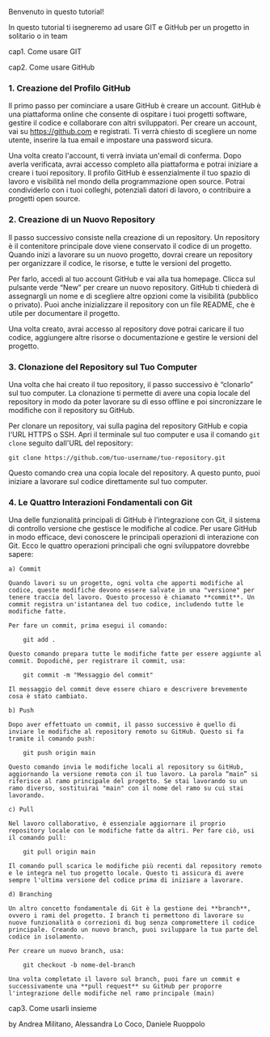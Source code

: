 Benvenuto in questo tutorial!

In questo tutorial ti isegneremo ad usare GIT e GitHub per un progetto in solitario o in team

cap1. Come usare GIT




cap2. Come usare GitHub

### 1. **Creazione del Profilo GitHub**

Il primo passo per cominciare a usare GitHub è creare un account. GitHub è una piattaforma online che consente di ospitare i tuoi progetti software, gestire il codice e collaborare con altri sviluppatori. Per creare un account, vai su https://github.com e registrati. Ti verrà chiesto di scegliere un nome utente, inserire la tua email e impostare una password sicura.

Una volta creato l'account, ti verrà inviata un'email di conferma. Dopo averla verificata, avrai accesso completo alla piattaforma e potrai iniziare a creare i tuoi repository. Il profilo GitHub è essenzialmente il tuo spazio di lavoro e visibilità nel mondo della programmazione open source. Potrai condividerlo con i tuoi colleghi, potenziali datori di lavoro, o contribuire a progetti open source.


### 2. **Creazione di un Nuovo Repository**

Il passo successivo consiste nella creazione di un repository. Un repository è il contenitore principale dove viene conservato il codice di un progetto. Quando inizi a lavorare su un nuovo progetto, dovrai creare un repository per organizzare il codice, le risorse, e tutte le versioni del progetto.

Per farlo, accedi al tuo account GitHub e vai alla tua homepage. Clicca sul pulsante verde “New” per creare un nuovo repository. GitHub ti chiederà di assegnargli un nome e di scegliere altre opzioni come la visibilità (pubblico o privato). Puoi anche inizializzare il repository con un file README, che è utile per documentare il progetto.

Una volta creato, avrai accesso al repository dove potrai caricare il tuo codice, aggiungere altre risorse o documentazione e gestire le versioni del progetto.


### 3. **Clonazione del Repository sul Tuo Computer**

Una volta che hai creato il tuo repository, il passo successivo è “clonarlo” sul tuo computer. La clonazione ti permette di avere una copia locale del repository in modo da poter lavorare su di esso offline e poi sincronizzare le modifiche con il repository su GitHub.

Per clonare un repository, vai sulla pagina del repository GitHub e copia l'URL HTTPS o SSH. Apri il terminale sul tuo computer e usa il comando `git clone` seguito dall'URL del repository:

    git clone https://github.com/tuo-username/tuo-repository.git

Questo comando crea una copia locale del repository. A questo punto, puoi iniziare a lavorare sul codice direttamente sul tuo computer.


### 4. **Le Quattro Interazioni Fondamentali con Git**

Una delle funzionalità principali di GitHub è l’integrazione con Git, il sistema di controllo versione che gestisce le modifiche al codice. Per usare GitHub in modo efficace, devi conoscere le principali operazioni di interazione con Git. Ecco le quattro operazioni principali che ogni sviluppatore dovrebbe sapere:

    a) Commit

    Quando lavori su un progetto, ogni volta che apporti modifiche al codice, queste modifiche devono essere salvate in una "versione" per tenere traccia del lavoro. Questo processo è chiamato **commit**. Un commit registra un'istantanea del tuo codice, includendo tutte le modifiche fatte.

    Per fare un commit, prima esegui il comando:

        git add .

    Questo comando prepara tutte le modifiche fatte per essere aggiunte al commit. Dopodiché, per registrare il commit, usa:

        git commit -m "Messaggio del commit"

    Il messaggio del commit deve essere chiaro e descrivere brevemente cosa è stato cambiato.

    b) Push

    Dopo aver effettuato un commit, il passo successivo è quello di inviare le modifiche al repository remoto su GitHub. Questo si fa tramite il comando push:

        git push origin main

    Questo comando invia le modifiche locali al repository su GitHub, aggiornando la versione remota con il tuo lavoro. La parola “main” si riferisce al ramo principale del progetto. Se stai lavorando su un ramo diverso, sostituirai "main" con il nome del ramo su cui stai lavorando.

    c) Pull

    Nel lavoro collaborativo, è essenziale aggiornare il proprio repository locale con le modifiche fatte da altri. Per fare ciò, usi il comando pull:

        git pull origin main

    Il comando pull scarica le modifiche più recenti dal repository remoto e le integra nel tuo progetto locale. Questo ti assicura di avere sempre l'ultima versione del codice prima di iniziare a lavorare.

    d) Branching

    Un altro concetto fondamentale di Git è la gestione dei **branch**, ovvero i rami del progetto. I branch ti permettono di lavorare su nuove funzionalità o correzioni di bug senza compromettere il codice principale. Creando un nuovo branch, puoi sviluppare la tua parte del codice in isolamento.

    Per creare un nuovo branch, usa:

        git checkout -b nome-del-branch

    Una volta completato il lavoro sul branch, puoi fare un commit e successivamente una **pull request** su GitHub per proporre l'integrazione delle modifiche nel ramo principale (main)



cap3. Come usarli insieme



by Andrea Militano, Alessandra Lo Coco, Daniele Ruoppolo